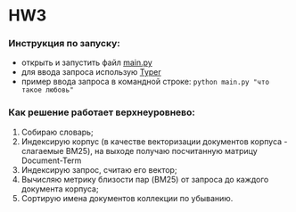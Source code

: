 # HW3
### Инструкция по запуску:
- открыть и запустить файл [main.py](https://github.com/soimmary/infosearch/blob/main/hw3/main.py)
- для ввода запроса использую [Typer](https://typer.tiangolo.com/#example)
- пример ввода запроса в командной строке: ``python main.py "что такое любовь"``

### Как решение работает верхнеуровнево:
1. Собираю словарь;
2. Индексирую корпус (в качестве векторизации документов корпуса - слагаемые BM25), на выходе получаю посчитанную матрицу Document-Term
3. Индексирую запрос, считаю его вектор;
4. Вычисляю метрику близости пар (BM25) от запроса до каждого документа корпуса;
5. Сортирую имена документов коллекции по убыванию.
